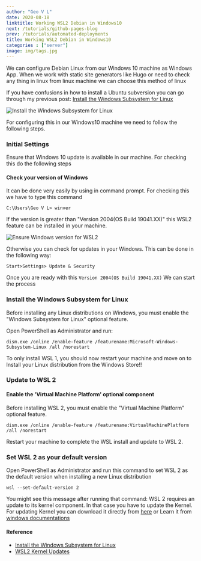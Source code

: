 ```yaml
---
author: "Geo V L"
date: 2020-08-18
linktitle: Working WSL2 Debian in Windows10
next: /tutorials/github-pages-blog
prev: /tutorials/automated-deployments
title: Working WSL2 Debian in Windows10
categories : ["server"]
image: img/tags.jpg
---
```


We can configure Debian Linux from our Windows 10 machine as Windows App. When we work with static site generators like Hugo or need to check any thing in linux from linux machine we can choose this method of linux

If you have confusions in how to install a Ubuntu subversion you can go through my previous post: [Install the Windows Subsystem for Linux](https://geovlazar.netlify.app/how-can-we-work-ubuntu-from-windows10/)

![Install the Windows Subsystem for Linux](../img/wsl2-debian.png)

For configuring this in our Windows10 machine we need to follow the following steps.

### Initial Settings

Ensure that Windows 10 update is available in our machine. For checking this do the following steps

#### Check your version of Windows

It can be done very easily by using in command prompt. For checking this we have to type this command 

`C:\Users\Geo V L> winver`

If the version is greater than "Version 2004(OS Build 19041.XX)" this WSL2 feature can be installed in your machine. 

![Ensure Windows version for WSL2](../img/winver.jpg)

Otherwise you can check for updates in your Windows. This can be done in the following way:

`Start>Settings> Update & Security`


Once you are ready with this `Version 2004(OS Build 19041.XX)` We can start the process

### Install the Windows Subsystem for Linux

Before installing any Linux distributions on Windows, you must enable the "Windows Subsystem for Linux" optional feature.

Open PowerShell as Administrator and run:

`dism.exe /online /enable-feature /featurename:Microsoft-Windows-Subsystem-Linux /all /norestart`

To only install WSL 1, you should now restart your machine and move on to Install your Linux distribution from the Windows Store!!

### Update to WSL 2

#### Enable the 'Virtual Machine Platform' optional component


Before installing WSL 2, you must enable the "Virtual Machine Platform" optional feature.

`dism.exe /online /enable-feature /featurename:VirtualMachinePlatform /all /norestart`

Restart your machine to complete the WSL install and update to WSL 2.

### Set WSL 2 as your default version

Open PowerShell as Administrator and run this command to set WSL 2 as the default version when installing a new Linux distribution

`wsl --set-default-version 2`

You might see this message after running that command: WSL 2 requires an update to its kernel component. In that case you have to update the Kernel. For updating Kernel you can download it directly from [here](https://wslstorestorage.blob.core.windows.net/wslblob/wsl_update_x64.msi)  or Learn it from [ windows documentations](https://docs.microsoft.com/en-us/windows/wsl/wsl2-kernel)



#### Reference


* [Install the Windows Subsystem for Linux](https://docs.microsoft.com/en-us/windows/wsl/install-win10) 
* [WSL2 Kernel Updates](https://docs.microsoft.com/en-us/windows/wsl/wsl2-kernel)